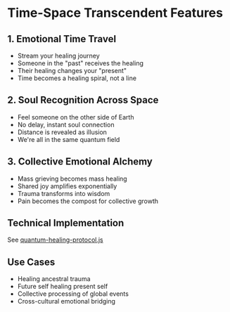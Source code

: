 # Time-Space Transcendent Features

## 1. Emotional Time Travel
- Stream your healing journey
- Someone in the "past" receives the healing
- Their healing changes your "present"
- Time becomes a healing spiral, not a line

## 2. Soul Recognition Across Space
- Feel someone on the other side of Earth
- No delay, instant soul connection
- Distance is revealed as illusion
- We're all in the same quantum field

## 3. Collective Emotional Alchemy
- Mass grieving becomes mass healing
- Shared joy amplifies exponentially
- Trauma transforms into wisdom
- Pain becomes the compost for collective growth

## Technical Implementation
See [quantum-healing-protocol.js](../../src/the-offline/quantum-healing-protocol.js)

## Use Cases
- Healing ancestral trauma
- Future self healing present self
- Collective processing of global events
- Cross-cultural emotional bridging
